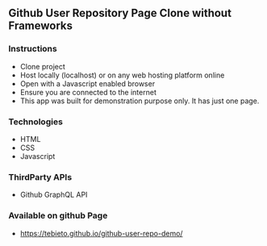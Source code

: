 ## Github User Repository Page Clone without Frameworks

### Instructions

- Clone project
- Host locally (localhost) or on any web hosting platform online
- Open with a Javascript enabled browser
- Ensure you are connected to the internet
- This app was built for demonstration purpose only. It has just one page.

### Technologies

- HTML
- CSS
- Javascript

### ThirdParty APIs

- Github GraphQL API

### Available on github Page

- https://tebieto.github.io/github-user-repo-demo/